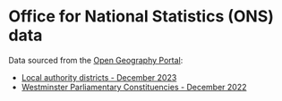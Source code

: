 # Office for National Statistics (ONS) data

Data sourced from the [Open Geography Portal](https://geoportal.statistics.gov.uk/):

- [Local authority districts - December 2023](https://geoportal.statistics.gov.uk/datasets/127c4bda06314409a1fa0df505f510e6_0/explore?showTable=true)
- [Westminster Parliamentary Constituencies - December 2022](https://geoportal.statistics.gov.uk/datasets/ons::westminster-parliamentary-constituencies-december-2022-boundaries-uk-bfe-v2-2/explore?showTable=true)
